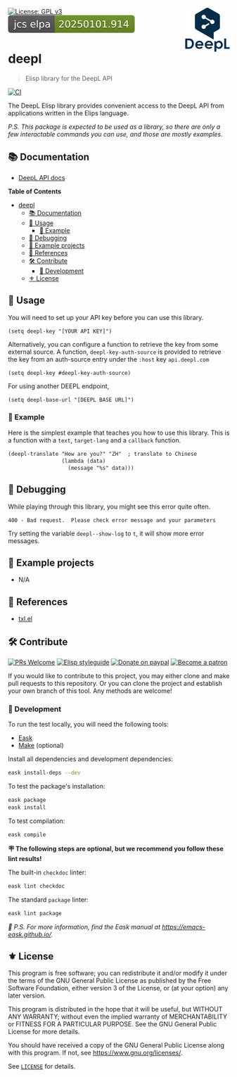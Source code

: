 <a href="#"><img align="right" src="etc/logo.png" width="20%"></a>
[![License: GPL v3](https://img.shields.io/badge/License-GPL%20v3-blue.svg)](https://www.gnu.org/licenses/gpl-3.0)
[![JCS-ELPA](https://raw.githubusercontent.com/jcs-emacs/badges/master/elpa/v/deepl.svg)](https://jcs-emacs.github.io/jcs-elpa/#/deepl)

# deepl
> Elisp library for the DeepL API

[![CI](https://github.com/emacs-openai/deepl/actions/workflows/test.yml/badge.svg)](https://github.com/emacs-openai/deepl/actions/workflows/test.yml)

The DeepL Elisp library provides convenient access to the DeepL API from
applications written in the Elips language. 

*P.S. This package is expected to be used as a library, so there are only a few
interactable commands you can use, and those are mostly examples.*

## 📚 Documentation

- [DeepL API docs](https://www.deepl.com/pro-api?cta=header-pro-api/)

<!-- markdown-toc start - Don't edit this section. Run M-x markdown-toc-refresh-toc -->
**Table of Contents**

- [deepl](#deepl)
  - [📚 Documentation](#📚-documentation)
  - [🔨 Usage](#🔨-usage)
    - [🔰 Example](#🔰-example)
  - [🛑 Debugging](#🛑-debugging)
  - [📂 Example projects](#📂-example-projects)
  - [🔗 References](#🔗-references)
  - [🛠️ Contribute](#🛠️-contribute)
    - [🔬 Development](#🔬-development)
  - [⚜️ License](#⚜️-license)

<!-- markdown-toc end -->

## 🔨 Usage

You will need to set up your API key before you can use this library.

```elisp
(setq deepl-key "[YOUR API KEY]")
```

Alternatively, you can configure a function to retrieve the key from some
external source. A function, `deepl-key-auth-source` is provided to retrieve
the key from an auth-source entry under the `:host` key `api.deepl.com`

```elisp
(setq deepl-key #deepl-key-auth-source)
```

For using another DEEPL endpoint, 

```elisp
(setq deepl-base-url "[DEEPL BASE URL]")
```

### 🔰 Example

Here is the simplest example that teaches you how to use this library. This is 
a function with a `text`, `target-lang` and a `callback` function.

```elisp
(deepl-translate "How are you?" "ZH"  ; translate to Chinese
                 (lambda (data)
                   (message "%s" data)))
```

## 🛑 Debugging

While playing through this library, you might see this error quite often.

```
400 - Bad request.  Please check error message and your parameters
```

Try setting the variable `deepl--show-log` to `t`, it will show more error
messages.

## 📂 Example projects

- N/A

## 🔗 References

- [txl.el](https://github.com/tmalsburg/txl.el)

## 🛠️ Contribute

[![PRs Welcome](https://img.shields.io/badge/PRs-welcome-brightgreen.svg)](http://makeapullrequest.com)
[![Elisp styleguide](https://img.shields.io/badge/elisp-style%20guide-purple)](https://github.com/bbatsov/emacs-lisp-style-guide)
[![Donate on paypal](https://img.shields.io/badge/paypal-donate-1?logo=paypal&color=blue)](https://www.paypal.me/jcs090218)
[![Become a patron](https://img.shields.io/badge/patreon-become%20a%20patron-orange.svg?logo=patreon)](https://www.patreon.com/jcs090218)

If you would like to contribute to this project, you may either
clone and make pull requests to this repository. Or you can
clone the project and establish your own branch of this tool.
Any methods are welcome!

### 🔬 Development

To run the test locally, you will need the following tools:

- [Eask](https://emacs-eask.github.io/)
- [Make](https://www.gnu.org/software/make/) (optional)

Install all dependencies and development dependencies:

```sh
eask install-deps --dev
```

To test the package's installation:

```sh
eask package
eask install
```

To test compilation:

```sh
eask compile
```

**🪧 The following steps are optional, but we recommend you follow these lint results!**

The built-in `checkdoc` linter:

```sh
eask lint checkdoc
```

The standard `package` linter:

```sh
eask lint package
```

*📝 P.S. For more information, find the Eask manual at https://emacs-eask.github.io/.*

## ⚜️ License

This program is free software; you can redistribute it and/or modify
it under the terms of the GNU General Public License as published by
the Free Software Foundation, either version 3 of the License, or
(at your option) any later version.

This program is distributed in the hope that it will be useful,
but WITHOUT ANY WARRANTY; without even the implied warranty of
MERCHANTABILITY or FITNESS FOR A PARTICULAR PURPOSE.  See the
GNU General Public License for more details.

You should have received a copy of the GNU General Public License
along with this program.  If not, see <https://www.gnu.org/licenses/>.

See [`LICENSE`](./LICENSE.txt) for details.
